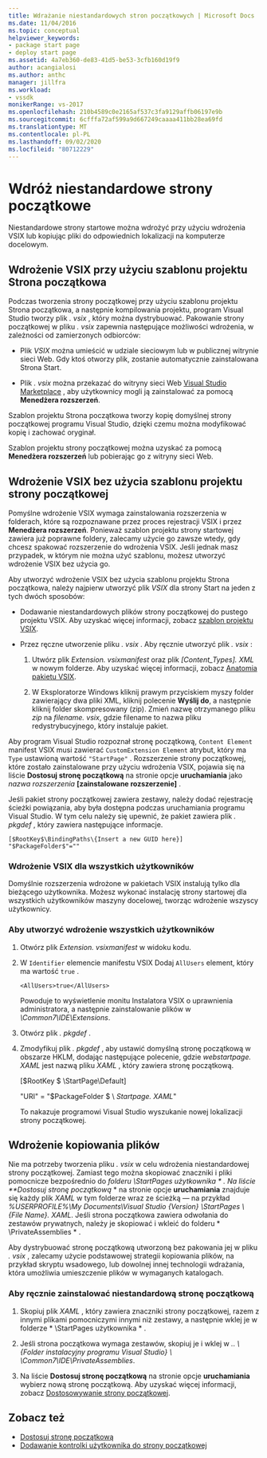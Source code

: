 ```yaml
---
title: Wdrażanie niestandardowych stron początkowych | Microsoft Docs
ms.date: 11/04/2016
ms.topic: conceptual
helpviewer_keywords:
- package start page
- deploy start page
ms.assetid: 4a7eb360-de83-41d5-be53-3cfb160d19f9
author: acangialosi
ms.author: anthc
manager: jillfra
ms.workload:
- vssdk
monikerRange: vs-2017
ms.openlocfilehash: 210b4589c0e2165af537c3fa9129affb06197e9b
ms.sourcegitcommit: 6cfffa72af599a9d667249caaaa411bb28ea69fd
ms.translationtype: MT
ms.contentlocale: pl-PL
ms.lasthandoff: 09/02/2020
ms.locfileid: "80712229"
---
```

# <a name="deploy-custom-start-pages"></a>Wdróż niestandardowe strony początkowe

Niestandardowe strony startowe można wdrożyć przy użyciu wdrożenia VSIX lub kopiując pliki do odpowiednich lokalizacji na komputerze docelowym.

## <a name="vsix-deployment-by-using-the-start-page-project-template"></a>Wdrożenie VSIX przy użyciu szablonu projektu Strona początkowa

Podczas tworzenia strony początkowej przy użyciu szablonu projektu Strona początkowa, a następnie kompilowania projektu, program Visual Studio tworzy plik *. vsix* , który można dystrybuować. Pakowanie strony początkowej w pliku *. vsix* zapewnia następujące możliwości wdrożenia, w zależności od zamierzonych odbiorców:

- Plik *VSIX* można umieścić w udziale sieciowym lub w publicznej witrynie sieci Web. Gdy ktoś otworzy plik, zostanie automatycznie zainstalowana Strona Start.

- Plik *. vsix* można przekazać do witryny sieci Web [Visual Studio Marketplace](https://marketplace.visualstudio.com/) , aby użytkownicy mogli ją zainstalować za pomocą **Menedżera rozszerzeń**.

Szablon projektu Strona początkowa tworzy kopię domyślnej strony początkowej programu Visual Studio, dzięki czemu można modyfikować kopię i zachować oryginał.

Szablon projektu strony początkowej można uzyskać za pomocą **Menedżera rozszerzeń** lub pobierając go z witryny sieci Web.

## <a name="vsix-deployment-without-using-the-start-page-project-template"></a>Wdrożenie VSIX bez użycia szablonu projektu strony początkowej
 Pomyślne wdrożenie VSIX wymaga zainstalowania rozszerzenia w folderach, które są rozpoznawane przez proces rejestracji VSIX i przez **Menedżera rozszerzeń**. Ponieważ szablon projektu strony startowej zawiera już poprawne foldery, zalecamy użycie go zawsze wtedy, gdy chcesz spakować rozszerzenie do wdrożenia VSIX. Jeśli jednak masz przypadek, w którym nie można użyć szablonu, możesz utworzyć wdrożenie VSIX bez użycia go.

 Aby utworzyć wdrożenie VSIX bez użycia szablonu projektu Strona początkowa, należy najpierw utworzyć plik *VSIX* dla strony Start na jeden z tych dwóch sposobów:

- Dodawanie niestandardowych plików strony początkowej do pustego projektu VSIX. Aby uzyskać więcej informacji, zobacz [szablon projektu VSIX](../extensibility/vsix-project-template.md).

- Przez ręczne utworzenie pliku *. vsix* . Aby ręcznie utworzyć plik *. vsix* :

   1. Utwórz plik *Extension. vsixmanifest* oraz plik *[Content_Types]. XML* w nowym folderze. Aby uzyskać więcej informacji, zobacz [Anatomia pakietu VSIX](../extensibility/anatomy-of-a-vsix-package.md).

   2. W Eksploratorze Windows kliknij prawym przyciskiem myszy folder zawierający dwa pliki XML, kliknij polecenie **Wyślij do**, a następnie kliknij folder skompresowany (zip). Zmień nazwę otrzymanego pliku *zip* na *filename. vsix*, gdzie filename to nazwa pliku redystrybucyjnego, który instaluje pakiet.

Aby program Visual Studio rozpoznał stronę początkową, `Content Element` manifest VSIX musi zawierać `CustomExtension Element` atrybut, który ma `Type` ustawioną wartość `"StartPage"` . Rozszerzenie strony początkowej, które zostało zainstalowane przy użyciu wdrożenia VSIX, pojawia się na liście **Dostosuj stronę początkową** na stronie opcje **uruchamiania** jako *nazwa rozszerzenia* **[zainstalowane rozszerzenie]** .

Jeśli pakiet strony początkowej zawiera zestawy, należy dodać rejestrację ścieżki powiązania, aby była dostępna podczas uruchamiania programu Visual Studio. W tym celu należy się upewnić, że pakiet zawiera plik *. pkgdef* , który zawiera następujące informacje.

```
[$RootKey$\BindingPaths\{Insert a new GUID here}]
"$PackageFolder$"=""
```

### <a name="vsix-deployment-for-all-users"></a>Wdrożenie VSIX dla wszystkich użytkowników
 Domyślnie rozszerzenia wdrożone w pakietach VSIX instalują tylko dla bieżącego użytkownika. Możesz wykonać instalację strony startowej dla wszystkich użytkowników maszyny docelowej, tworząc wdrożenie wszyscy użytkownicy.

### <a name="to-create-an-all-users-deployment"></a>Aby utworzyć wdrożenie wszystkich użytkowników

1. Otwórz plik *Extension. vsixmanifest* w widoku kodu.

2. W `Identifier` elemencie manifestu VSIX Dodaj `AllUsers` element, który ma wartość `true` .

    ```
    <AllUsers>true</AllUsers>
    ```

     Powoduje to wyświetlenie monitu Instalatora VSIX o uprawnienia administratora, a następnie zainstalowanie plików w *\Common7\IDE\Extensions*.

3. Otwórz plik *. pkgdef* .

4. Zmodyfikuj plik *. pkgdef* , aby ustawić domyślną stronę początkową w obszarze HKLM, dodając następujące polecenie, gdzie *webstartpage. XAML* jest nazwą pliku *XAML* , który zawiera stronę początkową.

     [$RootKey $ \StartPage\Default]

     "URI" = "$PackageFolder $ \\ *Startpage. XAML*"

     To nakazuje programowi Visual Studio wyszukanie nowej lokalizacji strony początkowej.

## <a name="file-copy-deployment"></a>Wdrożenie kopiowania plików
 Nie ma potrzeby tworzenia pliku *. vsix* w celu wdrożenia niestandardowej strony początkowej. Zamiast tego można skopiować znaczniki i pliki pomocnicze bezpośrednio do <em>folderu \StartPages użytkownika \* . Na liście **Dostosuj stronę początkową</em> * na stronie opcje **uruchamiania** znajduje się każdy plik *XAML* w tym folderze wraz ze ścieżką — na przykład *%USERPROFILE%\My Documents\Visual Studio {Version} \StartPages \\ {File Name}. XAML*. Jeśli strona początkowa zawiera odwołania do zestawów prywatnych, należy je skopiować i wkleić do folderu * \PrivateAssemblies \* .

 Aby dystrybuować stronę początkową utworzoną bez pakowania jej w pliku *. vsix* , zalecamy użycie podstawowej strategii kopiowania plików, na przykład skryptu wsadowego, lub dowolnej innej technologii wdrażania, która umożliwia umieszczenie plików w wymaganych katalogach.

### <a name="to-manually-install-a-custom-start-page"></a>Aby ręcznie zainstalować niestandardową stronę początkową

1. Skopiuj plik *XAML* , który zawiera znaczniki strony początkowej, razem z innymi plikami pomocniczymi innymi niż zestawy, a następnie wklej je w folderze * \StartPages użytkownika \* .

2. Jeśli strona początkowa wymaga zestawów, skopiuj je i wklej w *.. \\ {Folder instalacyjny programu Visual Studio} \\ \Common7\IDE\PrivateAssemblies*.

3. Na liście **Dostosuj stronę początkową** na stronie opcje **uruchamiania** wybierz nową stronę początkową. Aby uzyskać więcej informacji, zobacz [Dostosowywanie strony początkowej](../ide/customizing-the-start-page-for-visual-studio.md).

## <a name="see-also"></a>Zobacz też

- [Dostosuj stronę początkową](../ide/customizing-the-start-page-for-visual-studio.md)
- [Dodawanie kontrolki użytkownika do strony początkowej](../extensibility/adding-user-control-to-the-start-page.md)
